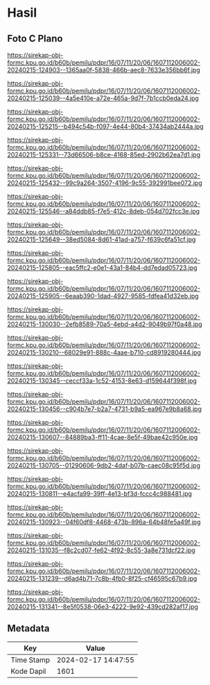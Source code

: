 # Hasil

## Foto C Plano

https://sirekap-obj-formc.kpu.go.id/b60b/pemilu/pdpr/16/07/11/20/06/1607112006002-20240215-124903--1365aa0f-5838-466b-aec8-7633e356bb6f.jpg

https://sirekap-obj-formc.kpu.go.id/b60b/pemilu/pdpr/16/07/11/20/06/1607112006002-20240215-125039--4a5e410e-a72e-465a-9d7f-7b1ccb0eda24.jpg

https://sirekap-obj-formc.kpu.go.id/b60b/pemilu/pdpr/16/07/11/20/06/1607112006002-20240215-125215--b494c54b-f097-4e44-80b4-37434ab2444a.jpg

https://sirekap-obj-formc.kpu.go.id/b60b/pemilu/pdpr/16/07/11/20/06/1607112006002-20240215-125331--73d66506-b8ce-4168-85ed-2902b62ea7d1.jpg

https://sirekap-obj-formc.kpu.go.id/b60b/pemilu/pdpr/16/07/11/20/06/1607112006002-20240215-125432--99c9a264-3507-4196-9c55-392991bee072.jpg

https://sirekap-obj-formc.kpu.go.id/b60b/pemilu/pdpr/16/07/11/20/06/1607112006002-20240215-125546--a84ddb85-f7e5-412c-8deb-054d702fcc3e.jpg

https://sirekap-obj-formc.kpu.go.id/b60b/pemilu/pdpr/16/07/11/20/06/1607112006002-20240215-125649--38ed5084-8d61-41ad-a757-f639c6fa51cf.jpg

https://sirekap-obj-formc.kpu.go.id/b60b/pemilu/pdpr/16/07/11/20/06/1607112006002-20240215-125805--eac5ffc2-e0e1-43a1-84b4-dd7edad05723.jpg

https://sirekap-obj-formc.kpu.go.id/b60b/pemilu/pdpr/16/07/11/20/06/1607112006002-20240215-125905--6eaab390-1dad-4927-9585-fdfea41d32eb.jpg

https://sirekap-obj-formc.kpu.go.id/b60b/pemilu/pdpr/16/07/11/20/06/1607112006002-20240215-130030--2efb8589-70a5-4ebd-a4d2-9049b97f0a48.jpg

https://sirekap-obj-formc.kpu.go.id/b60b/pemilu/pdpr/16/07/11/20/06/1607112006002-20240215-130210--68029e91-888c-4aae-b710-cd8919280444.jpg

https://sirekap-obj-formc.kpu.go.id/b60b/pemilu/pdpr/16/07/11/20/06/1607112006002-20240215-130345--ceccf33a-1c52-4153-8e63-d159644f398f.jpg

https://sirekap-obj-formc.kpu.go.id/b60b/pemilu/pdpr/16/07/11/20/06/1607112006002-20240215-130456--c904b7e7-b2a7-4731-b9a5-ea967e9b8a68.jpg

https://sirekap-obj-formc.kpu.go.id/b60b/pemilu/pdpr/16/07/11/20/06/1607112006002-20240215-130607--84889ba3-ff11-4cae-8e5f-49bae42c950e.jpg

https://sirekap-obj-formc.kpu.go.id/b60b/pemilu/pdpr/16/07/11/20/06/1607112006002-20240215-130705--01290606-9db2-4daf-b07b-caec08c95f5d.jpg

https://sirekap-obj-formc.kpu.go.id/b60b/pemilu/pdpr/16/07/11/20/06/1607112006002-20240215-130811--e4acfa99-39ff-4e13-bf3d-fccc4c988481.jpg

https://sirekap-obj-formc.kpu.go.id/b60b/pemilu/pdpr/16/07/11/20/06/1607112006002-20240215-130923--04f60df8-4468-473b-896a-64b48fe5a49f.jpg

https://sirekap-obj-formc.kpu.go.id/b60b/pemilu/pdpr/16/07/11/20/06/1607112006002-20240215-131035--f8c2cd07-fe62-4f92-8c55-3a8e731dcf22.jpg

https://sirekap-obj-formc.kpu.go.id/b60b/pemilu/pdpr/16/07/11/20/06/1607112006002-20240215-131239--d6ad4b71-7c8b-4fb0-8f25-cf46595c67b9.jpg

https://sirekap-obj-formc.kpu.go.id/b60b/pemilu/pdpr/16/07/11/20/06/1607112006002-20240215-131341--8e5f0538-06e3-4222-9e92-439cd282af17.jpg


## Metadata

| Key        | Value               |
| ---------- | ------------------- |
| Time Stamp | 2024-02-17 14:47:55 |
| Kode Dapil | 1601                |



